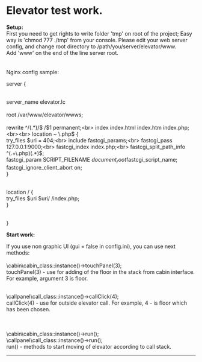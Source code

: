 # Elevator test work.

**Setup:**<br>
First you need to get rights to write folder 'tmp' on root of the project; Easy way is 'chmod 777 ./tmp' from your console.
Please edit your web server config, and change root directory to /path/you/server/elevator/www.<br>
Add 'www' on the end of the line server root.<br><br><br>
Nginx config sample:<br>


server {<br><br>

server_name elevator.lc<br><br>
root /var/www/elevator/wwws;<br><br>
rewrite ^/(.*)/$ /$1 permanent;<br>
index index.html index.htm index.php;<br><br>
location ~ \.php$ {<br>
try_files $uri = 404;<br>
include fastcgi_params;<br>
fastcgi_pass   127.0.0.1:9000;<br>
fastcgi_index index.php;<br>
fastcgi_split_path_info ^(.+\.php)(.*)$;<br>
fastcgi_param SCRIPT_FILENAME $document_root$fastcgi_script_name;<br>
fastcgi_ignore_client_abort on;<br>
}<br><br>

location / {<br>
 try_files $uri $uri/ /index.php;<br>
}<br><br>

}



**Start work:**<br>

If you use non graphic UI (gui = false in config.ini), you can use next methods:
<br><br>
\cabin\cabin_class::instance()->touchPanel(3);<br>
touchPanel(3) - use for adding of the floor in the stack from cabin interface. For example, argument 3 is floor.
<br><br>

\callpanel\call_class::instance()->callClick(4);<br>
callClick(4) - use for outside elevator call. For example, 4 - is floor which has been chosen.


<br><br>
\cabin\cabin_class::instance()->run();<br>
\callpanel\call_class::instance()->run();<br>
run() - methods to start moving of elevator according to call stack.


---
